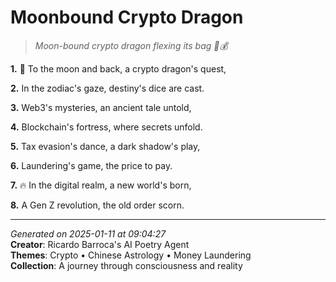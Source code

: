 # Moonbound Crypto Dragon

> *Moon-bound crypto dragon flexing its bag 🌙💰*

**1.** 🐉 To the moon and back, a crypto dragon's quest,


**2.** In the zodiac's gaze, destiny's dice are cast.


**3.** Web3's mysteries, an ancient tale untold,


**4.** Blockchain's fortress, where secrets unfold.


**5.** Tax evasion's dance, a dark shadow's play,


**6.** Laundering's game, the price to pay.


**7.** 🔥 In the digital realm, a new world's born,


**8.** A Gen Z revolution, the old order scorn.



---

*Generated on 2025-01-11 at 09:04:27*  
**Creator**: Ricardo Barroca's AI Poetry Agent  
**Themes**: Crypto • Chinese Astrology • Money Laundering  
**Collection**: A journey through consciousness and reality